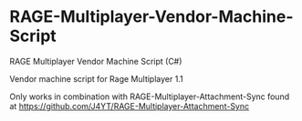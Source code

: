 # RAGE-Multiplayer-Vendor-Machine-Script
RAGE Multiplayer Vendor Machine Script (C#)

Vendor machine script for Rage Multiplayer 1.1

Only works in combination with RAGE-Multiplayer-Attachment-Sync found at 
https://github.com/J4YT/RAGE-Multiplayer-Attachment-Sync
